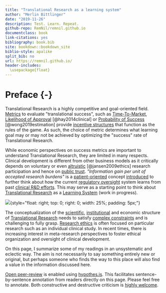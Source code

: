 ```yaml
---
title: "Translational Research as a learning system"
author: "Merlin Bittlinger"
date: "2019-11-26"
description: Test. Learn. Repeat.
github-repo: RemNil/remnil.github.io
documentclass: book
link-citations: yes
bibliography: book.bib
site: bookdown::bookdown_site
biblio-style: apalike
split_bib: no
url: https://remnil.github.io/
header-includes:
  \usepackage{float}
---
```


# Preface {-}
Translational Research is a highly competitive and goal-oriented field. [Metrics](https://en.wikipedia.org/wiki/Performance_indicator) to evaluate "translational success", such as [Time-To-Market](https://en.wikipedia.org/wiki/Time_to_market), [Likelihood of Approval](https://www.nature.com/articles/nbt.2786) [@hay2014clinical] or [Probability of Success](https://academic.oup.com/biostatistics/article/20/2/273/4817524) [@wong2019estimation]  provide  [incentive structures](https://en.wikipedia.org/wiki/Incentive) that function as the rules of the game. As such, the choice of metric determines what learning goal may or may not be achieved by optimizing the "success" rate of Translational Research. 

While economic perspectives on success metrics are important to understand Translational Research, they are limited in many respects. Clinical development is different from other business models as it critically depends on voluntary or even [altruistic](https://onlinelibrary.wiley.com/doi/abs/10.1353/hcr.0.0164) [@jansen2009ethics] research participation and hence on [public trust](https://academic.oup.com/bjps/advance-article-abstract/doi/10.1093/bjps/axz023/5524669?redirectedFrom=fulltext). *"Information gain per unit of accepted research burdens"* is a [patient-oriented](https://en.wikipedia.org/wiki/Patient-centered_outcomes) concept [introduced](https://www.youtube.com/watch?v=5ECTE0gbwFU=0m52s) to further think about how the current [regulatory oversight](https://www.ich.org/) system learns from past [clinical R&D efforts](https://www.ema.europa.eu/en/documents/other/laboratory-patient-journey-centrally-authorised-medicine_en.pdf). This may serve as a starting point to think about [Translational Research](https://en.wikipedia.org/wiki/Translational_research) as a [Learning System](https://remnil.github.io/TestLearnRepeat/learning.html) (work in progress). 

![](https://media.giphy.com/media/4TgrpouKssdiNzeax5/giphy.gif){style="float: right; top: 0; right: 0; width: 25%; padding: 5px;"}

The conceptualization of the [scientific](https://www.ncbi.nlm.nih.gov/books/NBK92015/), [institutional](https://www.youtube.com/watch?v=U_6ear-yORE) and economic structure of [Translational Research](https://en.wikipedia.org/wiki/Translational_research) needs to satisfy [complex constraints](https://sistemas.colmex.mx/Reportes/LACEALAMES/LACEA-LAMES2019_paper_106.pdf) and is challenging to fully grasp. [Research ethics](https://cioms.ch/shop/product/international-ethical-guidelines-for-health-related-research-involving-humans/) is often focused on particular research such as an individual clinical study. In recent times, there is increasing interest in meta-research perspectives to foster ethical organization and oversight of clinical development. 


On this page, I summarize some of my readings in an unsystematic and eclectic way. The aim is not necessarily to say something entirely new or original, but perhaps someone who finds the way to this place will also find a value in the information discussed here.

[Open peer-review](http://www.openreviewtoolkit.org/) is enabled using [hypothes.is](https://web.hypothes.is/). This facilitates sentence-by-sentence annotation from readers directly on this page. Please feel free to annotate. Both constructive and destructive criticism is [highly welcome](http://www.youtube.com/watch?v=ztmvtKLuR7I&t=10m48s).




